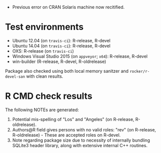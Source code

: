 * Previous error on CRAN Solaris machine now recitified.

# Test environments

* Ubuntu 12.04 (on `travis-ci`): R-release, R-devel
* Ubuntu 14.04 (on `travis-ci`): R-release, R-devel
* OXS: R-release (on `travis-ci`)
* Windows Visual Studio 2015 (on `appveyor`; `x64`): R-release, R-devel
* win-builder (R-release, R-devel, R-oldrelease)

Package also checked using both local memory sanitzer and `rocker/r-devel-san` with clean results.


# R CMD check results

The following NOTEs are generated:
1. Potential mis-spelling of "Los" and "Angeles" (on R-release, R-oldrelease).
2. Authors@R field gives persons with no valid roles: "rev" (on R-release, R-oldrelease) - These are accepted roles on R-devel.
3. Note regarding package size due to necessity of internally bundling SQLite3 header library, along with extensive internal C++ routines.
